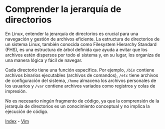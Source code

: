 # Comprender la jerarquía de directorios 

En Linux, entender la jerarquía de directorios es crucial para una navegación y gestión de archivos eficiente. La estructura de directorios de un sistema Linux, también conocida como Filesystem Hierarchy Standard (FHS), es una estructura de árbol definida que ayuda a evitar que los archivos estén dispersos por todo el sistema y, en su lugar, los organiza de una manera lógica y fácil de navegar. 

Cada directorio tiene una función específica. Por ejemplo, `/bin` contiene archivos binarios ejecutables (archivos de comandos), `/etc` tiene archivos de configuración del sistema, `/home` almacena los archivos personales de los usuarios y `/var` contiene archivos variados como registros y colas de impresión.

No es necesario ningún fragmento de código, ya que la comprensión de la jerarquía de directorios es un conocimiento conceptual y no implica la ejecución de código.

[Index](index) - [Vim](101-editing-files/100-vim)